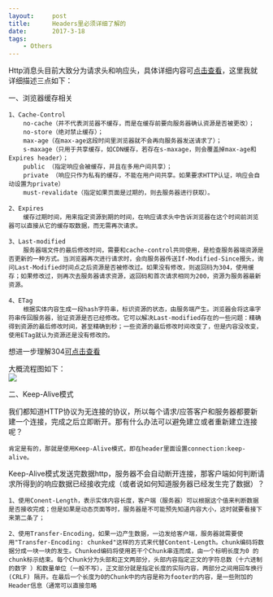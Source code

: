 ```yaml
---
layout:     post
title:      Headers里必须详细了解的
date:       2017-3-18
tags:
    - Others
---	
```


Http消息头目前大致分为请求头和响应头，具体详细内容可[点击查看](https://itbilu.com/other/relate/EJ3fKUwUx.html)，这里我就详细描述三点如下：

一、浏览器缓存相关

    1、Cache-Control
        no-cache（并不代表浏览器不缓存，而是在缓存前要向服务器确认资源是否被更改）；
        no-store（绝对禁止缓存）；
        max-age（在max-age这段时间里浏览器就不会再向服务器发送请求了）；
        s-maxage（只用于共享缓存，如CDN缓存，若存在s-maxage，则会覆盖掉max-age和Expires header）；
        public （指定响应会被缓存，并且在多用户间共享）；
        private （响应只作为私有的缓存，不能在用户间共享。如果要求HTTP认证，响应会自动设置为private）
        must-revalidate（指定如果页面是过期的，则去服务器进行获取）。

    2、Expires
        缓存过期时间，用来指定资源到期的时间，在响应请求头中告诉浏览器在这个时间前浏览器可以直接从它的缓存取数据，而无需再次请求。

    3、Last-modified
        服务器端文件的最后修改时间，需要和cache-control共同使用，是检查服务器端资源是否更新的一种方式。当浏览器再次进行请求时，会向服务器传送If-Modified-Since报头，询问Last-Modified时间点之后资源是否被修改过。如果没有修改，则返回码为304，使用缓存；如果修改过，则再次去服务器请求资源，返回码和首次请求相同为200，资源为服务器最新资源。

    4、ETag
        根据实体内容生成一段hash字符串，标识资源的状态，由服务端产生。浏览器会将这串字符串传回服务器，验证资源是否已经修改。它可以解决Last-modified存在的一些问题：精确得到资源的最后修改时间，甚至精确到秒；一些资源的最后修改时间改变了，但是内容没改变，使用ETag就认为资源还是没有修改的。

想进一步理解304[可点击查看](http://www.cnblogs.com/ziyunfei/archive/2012/11/17/2772729.html)

大概流程图如下：   
![](http://www.alloyteam.com/wp-content/uploads/2016/03/%E5%9B%BE%E7%89%8761.png)


二、Keep-Alive模式

我们都知道HTTP协议为无连接的协议，所以每个请求/应答客户和服务器都要新建一个连接，完成之后立即断开。那有什么办法可以避免建立或者重新建立连接呢？

    肯定是有的，那就是使用Keep-Alive模式，即在header里面设置connection:keep-alive。

Keep-Alive模式发送完数据http，服务器不会自动断开连接，那客户端如何判断请求所得到的响应数据已经接收完成（或者说如何知道服务器已经发生完了数据）？

    1、使用Conent-Length，表示实体内容长度，客户端（服务器）可以根据这个值来判断数据是否接收完成；但是如果是动态页面等时，服务器是不可能预先知道内容大小，这时就要看接下来第二条了；

    2、使用Transfer-Encoding，如果一边产生数据，一边发给客户端，服务器就需要使用"Transfer-Encoding: chunked"这样的方式来代替Content-Length。chunk编码将数据分成一块一块的发生。Chunked编码将使用若干个Chunk串连而成，由一个标明长度为0 的chunk标示结束。每个Chunk分为头部和正文两部分，头部内容指定正文的字符总数（十六进制的数字 ）和数量单位（一般不写），正文部分就是指定长度的实际内容，两部分之间用回车换行(CRLF) 隔开。在最后一个长度为0的Chunk中的内容是称为footer的内容，是一些附加的Header信息（通常可以直接忽略


